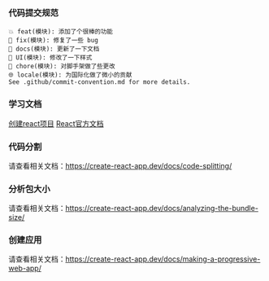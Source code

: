 ### 代码提交规范

```
💥 feat(模块): 添加了个很棒的功能
🐛 fix(模块): 修复了一些 bug
📝 docs(模块): 更新了一下文档
🌷 UI(模块): 修改了一下样式
🏰 chore(模块): 对脚手架做了些更改
🌐 locale(模块): 为国际化做了微小的贡献
See .github/commit-convention.md for more details.
```

### 学习文档
[创建react项目](https://create-react-app.dev/docs/getting-started/)
[React官方文档](https://zh-hans.reactjs.org/)

### 代码分割
请查看相关文档：https://create-react-app.dev/docs/code-splitting/

### 分析包大小
请查看相关文档：https://create-react-app.dev/docs/analyzing-the-bundle-size/

### 创建应用
请查看相关文档：https://create-react-app.dev/docs/making-a-progressive-web-app/